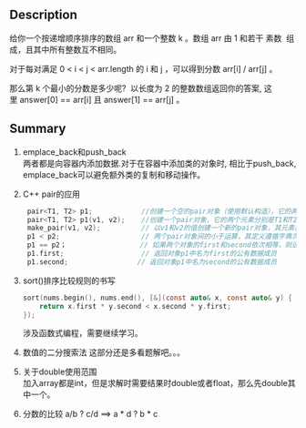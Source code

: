 ## Description
给你一个按递增顺序排序的数组 arr 和一个整数 k 。数组 arr 由 1 和若干 素数  组成，且其中所有整数互不相同。

对于每对满足 0 < i < j < arr.length 的 i 和 j ，可以得到分数 arr[i] / arr[j] 。

那么第 k 个最小的分数是多少呢?  以长度为 2 的整数数组返回你的答案, 这里 answer[0] == arr[i] 且 answer[1] == arr[j] 。

## Summary
1. emplace_back和push_back  
   两者都是向容器内添加数据.对于在容器中添加类的对象时, 相比于push_back, emplace_back可以避免额外类的复制和移动操作。
2. C++ pair的应用  
   ``` c
    pair<T1, T2> p1;            //创建一个空的pair对象（使用默认构造），它的两个元素分别是T1和T2类型，采用值初始化。
    pair<T1, T2> p1(v1, v2);    //创建一个pair对象，它的两个元素分别是T1和T2类型，其中first成员初始化为v1，second成员初始化为v2。
    make_pair(v1, v2);          // 以v1和v2的值创建一个新的pair对象，其元素类型分别是v1和v2的类型。
    p1 < p2;                    // 两个pair对象间的小于运算，其定义遵循字典次序：如 p1.first < p2.first 或者 !(p2.first < p1.first) && (p1.second < p2.second) 则返回true。
    p1 == p2；                  // 如果两个对象的first和second依次相等，则这两个对象相等；该运算使用元素的==操作符。
    p1.first;                   // 返回对象p1中名为first的公有数据成员
    p1.second;                 // 返回对象p1中名为second的公有数据成员
   ```
3. sort()排序比较规则的书写  
    ``` c
    sort(nums.begin(), nums.end(), [&](const auto& x, const auto& y) {
        return x.first * y.second < x.second * y.first;
    });
    ```
    涉及函数式编程，需要继续学习。

4. 数值的二分搜索法
    这部分还是多看题解吧。。。  

5. 关于double使用范围  
   加入array都是int，但是求解时需要结果时double或者float，那么先double其中一个。

6. 分数的比较
    a/b  ?  c/d  ==> a * d ? b * c